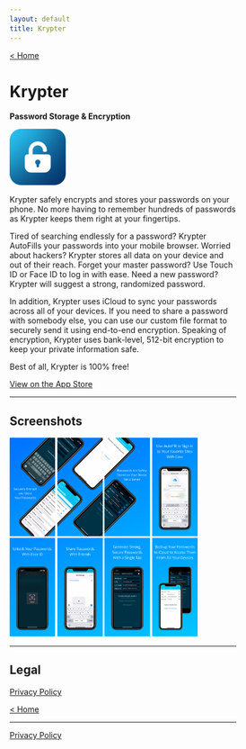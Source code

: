 ```yaml
---
layout: default
title: Krypter
---
```


[< Home](../)

# Krypter
**Password Storage & Encryption**

<img width="100" alt="Icon" src="icon.png">

Krypter safely encrypts and stores your passwords on your phone. No more having to remember hundreds of passwords as Krypter keeps them right at your fingertips.

Tired of searching endlessly for a password? Krypter AutoFills your passwords into your mobile browser.
Worried about hackers? Krypter stores all data on your device and out of their reach.
Forget your master password? Use Touch ID or Face ID to log in with ease.
Need a new password? Krypter will suggest a strong, randomized password.

In addition, Krypter uses iCloud to sync your passwords across all of your devices.
If you need to share a password with somebody else, you can use our custom file format to securely send it using end-to-end encryption.
Speaking of encryption, Krypter uses bank-level, 512-bit encryption to keep your private information safe.

Best of all, Krypter is 100% free!

[View on the App Store](https://apps.apple.com/us/app/id1523774990)

* * *

## Screenshots

<html>
<style>
* {
  box-sizing: border-box;
}

/* Create two equal columns that floats next to each other */
.column {
  float: left;
  width: 100%;
  padding: 5px;
}

.column img {
  margin-top: 5px;
}
</style>
<body>

<!-- Photo Grid -->
<div class="row"> 
  <div class="column">
  <img src="screenshots/1:8.png" alt="Panorama 1" style="width:20%">
  <img src="screenshots/2:8.png" alt="Panorama 2" style="width:20%">
  <img src="screenshots/3:8.png" alt="Panorama 3" style="width:20%">
  <img src="screenshots/4:8.png" alt="AutoFill" style="width:20%">
  </div>
  <div class="column">
  <img src="screenshots/5:8.png" alt="Face ID" style="width:20%">
  <img src="screenshots/6:8.png" alt="Share Password" style="width:20%">
  <img src="screenshots/7:8.png" alt="Suggest Password" style="width:20%">
  <img src="screenshots/8:8.png" alt="iCloud Sync" style="width:20%">
  </div>
</div>
</body>
</html>

* * *

## Legal

[Privacy Policy](./privacypolicy.html)

[< Home](../)

* * *

[Privacy Policy](../privacypolicy.html)
